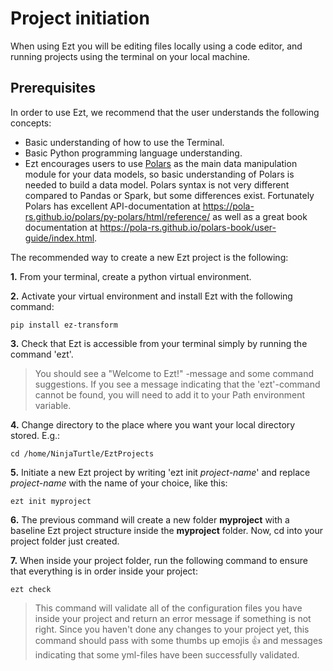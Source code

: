 # Project initiation

When using Ezt you will be editing files locally using a code editor, and running projects using the terminal on your local machine.

## Prerequisites

In order to use Ezt, we recommend that the user understands the following concepts:

* Basic understanding of how to use the Terminal.
* Basic Python programming language understanding.
* Ezt encourages users to use [Polars](https://pypi.org/project/polars/) as the main data manipulation module for your data models, so
    basic understanding of Polars is needed to build a data model. Polars syntax is not very different compared to Pandas or Spark, but some differences exist. Fortunately Polars has excellent API-documentation at <https://pola-rs.github.io/polars/py-polars/html/reference/> as well as a great book documentation at <https://pola-rs.github.io/polars-book/user-guide/index.html>.

The recommended way to create a new Ezt project is the following:

**1.** From your terminal, create a python virtual environment.

**2.** Activate your virtual environment and install Ezt with the following command:

    pip install ez-transform

**3.** Check that Ezt is accessible from your terminal simply by running the command 'ezt'.

> You should see a "Welcome to Ezt!" -message and some command suggestions. If you see a message indicating that the 'ezt'-command cannot be found, you will need to add it to your Path environment variable.

**4.** Change directory to the place where you want your local directory stored. E.g.:

    cd /home/NinjaTurtle/EztProjects

**5.** Initiate a new Ezt project by writing 'ezt init *project-name*' and replace *project-name* with the name of your choice, like this:

    ezt init myproject

**6.** The previous command will create a new folder **myproject** with a baseline Ezt project structure inside the **myproject** folder. Now, cd into your project folder just created.

**7.** When inside your project folder, run the following command to ensure that everything is in order inside your project:

    ezt check        

> This command will validate all of the configuration files you have inside your project and return an error message if something is not right. Since you haven't done any changes to your project yet, this command should pass with some thumbs up emojis :thumbsup: and messages indicating that some yml-files have been successfully validated.
